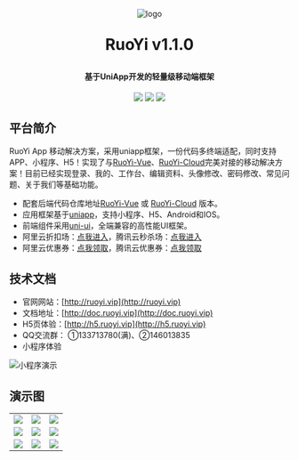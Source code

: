 <p align="center">
	<img alt="logo" src="https://oscimg.oschina.net/oscnet/up-43e3941654fa3054c9684bf53d1b1d356a1.png">
</p>
<h1 align="center" style="margin: 30px 0 30px; font-weight: bold;">RuoYi v1.1.0</h1>
<h4 align="center">基于UniApp开发的轻量级移动端框架</h4>
<p align="center">
	<a href="https://gitee.com/y_project/RuoYi-App/stargazers"><img src="https://gitee.com/y_project/RuoYi-App/badge/star.svg?theme=dark"></a>
	<a href="https://gitee.com/y_project/RuoYi-App"><img src="https://img.shields.io/badge/RuoYi-v1.1.0-brightgreen.svg"></a>
	<a href="https://gitee.com/y_project/RuoYi-App/blob/master/LICENSE"><img src="https://img.shields.io/github/license/mashape/apistatus.svg"></a>
</p>

## 平台简介

RuoYi App 移动解决方案，采用uniapp框架，一份代码多终端适配，同时支持APP、小程序、H5！实现了与[RuoYi-Vue](https://gitee.com/y_project/RuoYi-Vue)、[RuoYi-Cloud](https://gitee.com/y_project/RuoYi-Cloud)完美对接的移动解决方案！目前已经实现登录、我的、工作台、编辑资料、头像修改、密码修改、常见问题、关于我们等基础功能。

* 配套后端代码仓库地址[RuoYi-Vue](https://gitee.com/y_project/RuoYi-Vue) 或 [RuoYi-Cloud](https://github.com/yangzongzhuan/RuoYi-Cloud) 版本。
* 应用框架基于[uniapp](https://uniapp.dcloud.net.cn/)，支持小程序、H5、Android和IOS。
* 前端组件采用[uni-ui](https://github.com/dcloudio/uni-ui)，全端兼容的高性能UI框架。
* 阿里云折扣场：[点我进入](http://aly.ruoyi.vip)，腾讯云秒杀场：[点我进入](http://txy.ruoyi.vip)&nbsp;&nbsp;
* 阿里云优惠券：[点我领取](https://www.aliyun.com/minisite/goods?userCode=brki8iof&share_source=copy_link)，腾讯云优惠券：[点我领取](https://cloud.tencent.com/redirect.php?redirect=1025&cps_key=198c8df2ed259157187173bc7f4f32fd&from=console)&nbsp;&nbsp;


## 技术文档

- 官网网站：[http://ruoyi.vip](http://ruoyi.vip)
- 文档地址：[http://doc.ruoyi.vip](http://doc.ruoyi.vip)
- H5页体验：[http://h5.ruoyi.vip](http://h5.ruoyi.vip)
- QQ交流群： ①133713780(满)、②146013835
- 小程序体验

<img src="https://oscimg.oschina.net/oscnet/up-26c76dc90b92acdbd9ac8cd5252f07c8ad9.jpg" alt="小程序演示"/>
 

## 演示图

<table>
    <tr>
        <td><img src="https://oscimg.oschina.net/oscnet/up-3ea20e447ac621a161e395fb53ccc683d84.png"/></td>
        <td><img src="https://oscimg.oschina.net/oscnet/up-a6f23cf9a371a30165e135eff6d9ae89a9d.png"/></td>
		<td><img src="https://oscimg.oschina.net/oscnet/up-ff5f62016bf6624c1ff27eee57499dccd44.png"/></td>
    </tr>
	<tr>
        <td><img src="https://oscimg.oschina.net/oscnet/up-b9a582fdb26ec69d407fabd044d2c8494df.png"/></td>
        <td><img src="https://oscimg.oschina.net/oscnet/up-96427ee08fca29d77934cfc8d1b1a637cef.png"/></td>
		<td><img src="https://oscimg.oschina.net/oscnet/up-5fdadc582d24cccd7727030d397b63185a3.png"/></td>
    </tr>
	<tr>
        <td><img src="https://oscimg.oschina.net/oscnet/up-0a36797b6bcc50c36d40c3c782665b89efc.png"/></td>
        <td><img src="https://oscimg.oschina.net/oscnet/up-d77995cc00687cedd00d5ac7d68a07ea276.png"/></td>
		<td><img src="https://oscimg.oschina.net/oscnet/up-fa8f5ab20becf59b4b38c1b92a9989e7109.png"/></td>
    </tr>
</table>
